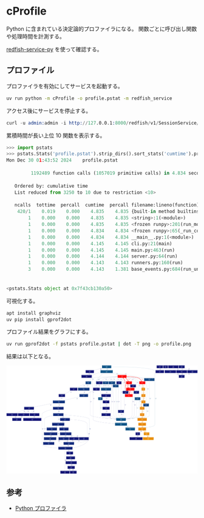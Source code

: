 # cProfile

Python に含まれている決定論的プロファイラになる。
関数ごとに呼び出し関数や処理時間を計測する。

[redfish-service-py](https://github.com/9506hqwy/redfish-service-py) を使って確認する。

## プロファイル

プロファイラを有効にしてサービスを起動する。

```sh
uv run python -m cProfile -o profile.pstat -m redfish_service
```

アクセス後にサービスを停止する。

```s
curl -u admin:admin -i http://127.0.0.1:8000/redfish/v1/SessionService/Sessions
```

累積時間が長い上位 10 関数を表示する。

```python
>>> import pstats
>>> pstats.Stats('profile.pstat').strip_dirs().sort_stats('cumtime').print_stats(10)
Mon Dec 30 01:43:52 2024    profile.pstat

         1192489 function calls (1057019 primitive calls) in 4.834 seconds

   Ordered by: cumulative time
   List reduced from 3250 to 10 due to restriction <10>

   ncalls  tottime  percall  cumtime  percall filename:lineno(function)
    420/1    0.019    0.000    4.835    4.835 {built-in method builtins.exec}
        1    0.000    0.000    4.835    4.835 <string>:1(<module>)
        1    0.000    0.000    4.835    4.835 <frozen runpy>:201(run_module)
        1    0.000    0.000    4.834    4.834 <frozen runpy>:65(_run_code)
        1    0.000    0.000    4.834    4.834 __main__.py:1(<module>)
        1    0.000    0.000    4.145    4.145 cli.py:21(main)
        1    0.000    0.000    4.145    4.145 main.py:463(run)
        1    0.000    0.000    4.144    4.144 server.py:64(run)
        1    0.000    0.000    4.143    4.143 runners.py:160(run)
        3    0.000    0.000    4.143    1.381 base_events.py:684(run_until_complete)


<pstats.Stats object at 0x7f43cb130a50>
```

可視化する。

```sh
apt install graphviz
uv pip install gprof2dot
```

プロファイル結果をグラフにする。

```sh
uv run gprof2dot -f pstats profile.pstat | dot -T png -o profile.png
```

結果は以下となる。

![cProfile の可視化](../_static/image/profile.png "cProfile の可視化")

## 参考

- [Python プロファイラ](https://docs.python.org/ja/3/library/profile.html)

